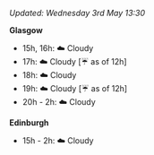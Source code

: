 *Updated: Wednesday 3rd May 13:30*

**Glasgow**

* 15h, 16h: :cloud: Cloudy
* 17h: :cloud: Cloudy [:umbrella: as of 12h]
* 18h: :cloud: Cloudy
* 19h: :cloud: Cloudy [:umbrella: as of 12h]
* 20h - 2h: :cloud: Cloudy

**Edinburgh**

* 15h - 2h: :cloud: Cloudy
